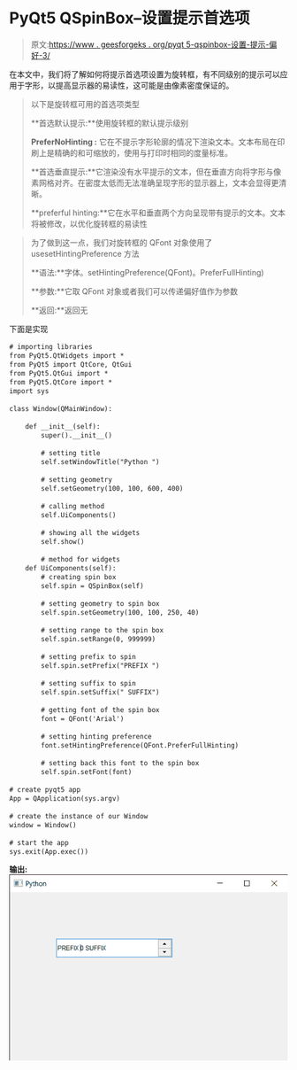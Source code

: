 # PyQt5 QSpinBox–设置提示首选项

> 原文:[https://www . geesforgeks . org/pyqt 5-qspinbox-设置-提示-偏好-3/](https://www.geeksforgeeks.org/pyqt5-qspinbox-setting-hinting-preference-3/)

在本文中，我们将了解如何将提示首选项设置为旋转框，有不同级别的提示可以应用于字形，以提高显示器的易读性，这可能是由像素密度保证的。

> 以下是旋转框可用的首选项类型
> 
> **首选默认提示:**使用旋转框的默认提示级别
> 
> **PreferNoHinting :** 它在不提示字形轮廓的情况下渲染文本。文本布局在印刷上是精确的和可缩放的，使用与打印时相同的度量标准。
> 
> **首选垂直提示:**它渲染没有水平提示的文本，但在垂直方向将字形与像素网格对齐。在密度太低而无法准确呈现字形的显示器上，文本会显得更清晰。
> 
> **preferful hinting:**它在水平和垂直两个方向呈现带有提示的文本。文本将被修改，以优化旋转框的易读性

> 为了做到这一点，我们对旋转框的 QFont 对象使用了 usesetHintingPreference 方法
> 
> **语法:**字体。setHintingPreference(QFont)。PreferFullHinting)
> 
> **参数:**它取 QFont 对象或者我们可以传递偏好值作为参数
> 
> **返回:**返回无

下面是实现

```
# importing libraries
from PyQt5.QtWidgets import * 
from PyQt5 import QtCore, QtGui
from PyQt5.QtGui import * 
from PyQt5.QtCore import * 
import sys

class Window(QMainWindow):

    def __init__(self):
        super().__init__()

        # setting title
        self.setWindowTitle("Python ")

        # setting geometry
        self.setGeometry(100, 100, 600, 400)

        # calling method
        self.UiComponents()

        # showing all the widgets
        self.show()

        # method for widgets
    def UiComponents(self):
        # creating spin box
        self.spin = QSpinBox(self)

        # setting geometry to spin box
        self.spin.setGeometry(100, 100, 250, 40)

        # setting range to the spin box
        self.spin.setRange(0, 999999)

        # setting prefix to spin
        self.spin.setPrefix("PREFIX ")

        # setting suffix to spin
        self.spin.setSuffix(" SUFFIX")

        # getting font of the spin box
        font = QFont('Arial')

        # setting hinting preference
        font.setHintingPreference(QFont.PreferFullHinting)

        # setting back this font to the spin box
        self.spin.setFont(font)

# create pyqt5 app
App = QApplication(sys.argv)

# create the instance of our Window
window = Window()

# start the app
sys.exit(App.exec())
```

**输出:**
![](img/ceaa5f0c93ce9df615c9d8f4caab521f.png)